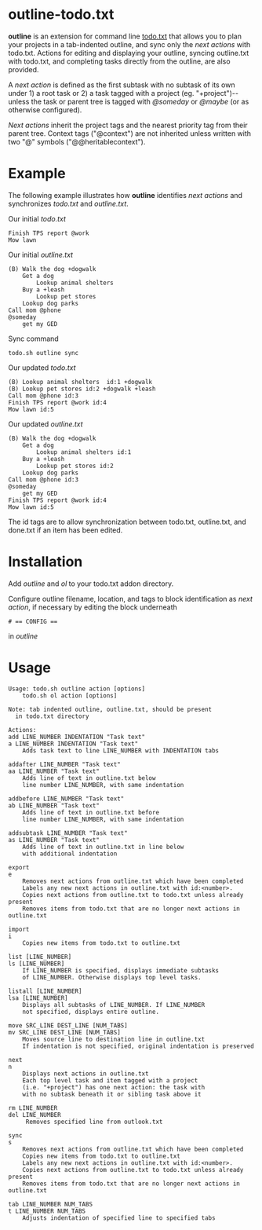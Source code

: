 outline-todo.txt
================

**outline** is an extension for command line [todo.txt](https://github.com/ginatrapani/todo.txt-cli) that allows you to plan your projects in a tab-indented outline, and sync only the *next actions* with todo.txt. Actions for editing and displaying your outline, syncing outline.txt with todo.txt, and completing tasks directly from the outline, are also provided.

A *next action* is defined as the first subtask with no subtask of its own under 1) a root task or 2) a task tagged with a project (eg. "+project")--unless the task or parent tree is tagged with *@someday* or *@maybe* (or as otherwise configured).

*Next actions* inherit the project tags and the nearest priority tag from their parent tree. Context tags ("@context") are not inherited unless written with two "@" symbols ("@@heritablecontext").

Example
======

The following example illustrates how **outline** identifies *next actions* and synchronizes *todo.txt* and *outline.txt*.

Our initial *todo.txt*

    Finish TPS report @work
    Mow lawn

Our initial *outline.txt*

    (B) Walk the dog +dogwalk
    	Get a dog
    		Lookup animal shelters
    	Buy a +leash
    		Lookup pet stores
    	Lookup dog parks
    Call mom @phone
    @someday
    	get my GED

Sync command

    todo.sh outline sync

Our updated *todo.txt*

    (B) Lookup animal shelters  id:1 +dogwalk
    (B) Lookup pet stores id:2 +dogwalk +leash
    Call mom @phone id:3
    Finish TPS report @work id:4
    Mow lawn id:5


Our updated *outline.txt*

    (B) Walk the dog +dogwalk
    	Get a dog
    		Lookup animal shelters id:1
    	Buy a +leash
    		Lookup pet stores id:2
    	Lookup dog parks
    Call mom @phone id:3
    @someday
    	get my GED
    Finish TPS report @work id:4
    Mow lawn id:5

The id tags are to allow synchronization between todo.txt, outline.txt, and done.txt if an item has been edited.

Installation
=====

Add *outline* and *ol* to your todo.txt addon directory.

Configure outline filename, location, and tags to block identification as *next action*, if necessary by editing the block underneath

    # == CONFIG ==

in *outline*

Usage
======

    Usage: todo.sh outline action [options]
        todo.sh ol action [options]

    Note: tab indented outline, outline.txt, should be present
      in todo.txt directory

    Actions:
    add LINE_NUMBER INDENTATION "Task text"
    a LINE_NUMBER INDENTATION "Task text"
        Adds task text to line LINE_NUMBER with INDENTATION tabs

    addafter LINE_NUMBER "Task text"
    aa LINE_NUMBER "Task text"
        Adds line of text in outline.txt below
        line number LINE_NUMBER, with same indentation

    addbefore LINE_NUMBER "Task text"
    ab LINE_NUMBER "Task text"
        Adds line of text in outline.txt before
        line number LINE_NUMBER, with same indentation

    addsubtask LINE_NUMBER "Task text"
    as LINE_NUMBER "Task text"
        Adds line of text in outline.txt in line below
        with additional indentation

    export
    e
        Removes next actions from outline.txt which have been completed
        Labels any new next actions in outline.txt with id:<number>.
        Copies next actions from outline.txt to todo.txt unless already present
        Removes items from todo.txt that are no longer next actions in outline.txt

    import
    i
        Copies new items from todo.txt to outline.txt

    list [LINE_NUMBER]
    ls [LINE_NUMBER]
        If LINE_NUMBER is specified, displays immediate subtasks
        of LINE_NUMBER. Otherwise displays top level tasks.

    listall [LINE_NUMBER]
    lsa [LINE_NUMBER]
        Displays all subtasks of LINE_NUMBER. If LINE_NUMBER
        not specified, displays entire outline.

    move SRC_LINE DEST_LINE [NUM_TABS]
    mv SRC_LINE DEST_LINE [NUM_TABS]
        Moves source line to destination line in outline.txt
        If indentation is not specified, original indentation is preserved

    next
    n
        Displays next actions in outline.txt
        Each top level task and item tagged with a project
        (i.e. "+project") has one next action: the task with
        with no subtask beneath it or sibling task above it

    rm LINE_NUMBER
    del LINE_NUMBER
         Removes specified line from outlook.txt

    sync
    s
        Removes next actions from outline.txt which have been completed
        Copies new items from todo.txt to outline.txt
        Labels any new next actions in outline.txt with id:<number>.
        Copies next actions from outline.txt to todo.txt unless already present
        Removes items from todo.txt that are no longer next actions in outline.txt

    tab LINE_NUMBER NUM_TABS
    t LINE_NUMBER NUM_TABS
        Adjusts indentation of specified line to specified tabs
